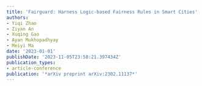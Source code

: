 ```yaml
---
title: 'Fairguard: Harness Logic-based Fairness Rules in Smart Cities'
authors:
- Yiqi Zhao
- Ziyan An
- Xuqing Gao
- Ayan Mukhopadhyay
- Meiyi Ma
date: '2023-01-01'
publishDate: '2023-11-05T23:58:21.397434Z'
publication_types:
- article-conference
publication: '*arXiv preprint arXiv:2302.11137*'
---
```

